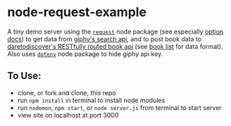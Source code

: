 # node-request-example

A tiny demo server using the <a href="https://www.npmjs.com/package/request" target="_blank">`request`</a> node package (see especially <a href="https://github.com/request/request#requestoptions-callback" target="_blank">option docs</a>) to get data from <a href="https://github.com/Giphy/GiphyAPI" target="_blank">giphy's search api</a>, and to post book data to <a href="http://daretodiscover.herokuapp.com/" target="_blank">daretodiscover's RESTfully routed book api</a> (see <a href="http://daretodiscover.herokuapp.com/books" target="_blank">book list</a> for data format). Also uses <a href="https://www.npmjs.com/package/dotenv" target="_blank">`dotenv`</a> node package to hide giphy api key.

## To Use:

* clone, or fork and clone, this repo
* run `npm install` in terminal to install node modules
* run `nodemon`, `npm start`, or `node server.js` from terminal to start server
* view site on localhost at port 3000


